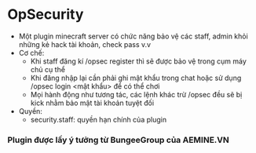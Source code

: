 # OpSecurity
* Một plugin minecraft server có chức năng bảo vệ các staff, admin khỏi những kẻ hack tài khoản, check pass v.v
* Cơ chế:
  + Khi staff đăng kí /opsec register thì sẽ được bảo vệ trong cụm máy chủ cụ thể
  + Khi đăng nhập lại cần phải ghi mật khẩu trong chat hoặc sử dụng /opsec login <mật khẩu> để có thể chơi
  + Mọi hành động như tương tác, các lệnh khác trừ /opsec đều sẽ bị kick nhằm bảo mật tài khoản tuyệt đối
* Quyền:
  + security.staff: quyền hạn chính của plugin 
### Plugin được lấy ý tưởng từ BungeeGroup của AEMINE.VN
